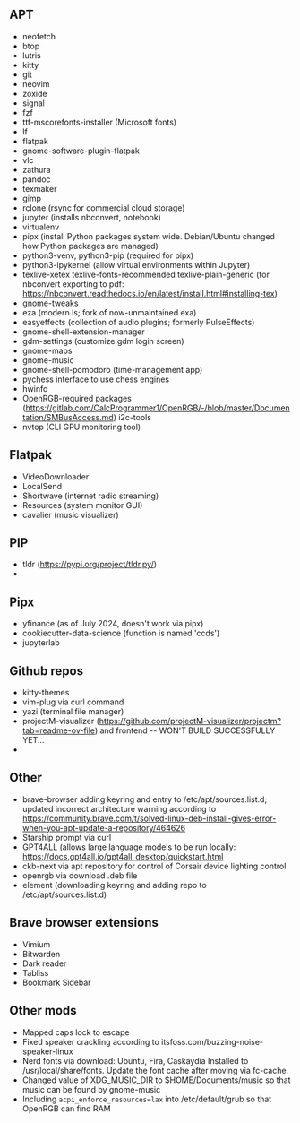## APT
* neofetch
* btop
* lutris
* kitty
* git 
* neovim
* zoxide
* signal
* fzf
* ttf-mscorefonts-installer (Microsoft fonts)
* lf
* flatpak
* gnome-software-plugin-flatpak
* vlc
* zathura
* pandoc
* texmaker
* gimp
* rclone (rsync for commercial cloud storage)
* jupyter (installs nbconvert, notebook)
* virtualenv
* pipx (install Python packages system wide.  Debian/Ubuntu changed how Python packages are managed)
* python3-venv, python3-pip (required for pipx)
* python3-ipykernel (allow virtual environments within Jupyter)
* texlive-xetex texlive-fonts-recommended texlive-plain-generic (for nbconvert exporting to pdf:  https://nbconvert.readthedocs.io/en/latest/install.html#installing-tex)
* gnome-tweaks
* eza (modern ls; fork of now-unmaintained exa)
* easyeffects (collection of audio plugins; formerly PulseEffects)
* gnome-shell-extension-manager
* gdm-settings (customize gdm login screen)
* gnome-maps
* gnome-music
* gnome-shell-pomodoro (time-management app)
* pychess  interface to use chess engines
* hwinfo
* OpenRGB-required packages (https://gitlab.com/CalcProgrammer1/OpenRGB/-/blob/master/Documentation/SMBusAccess.md) i2c-tools
* nvtop (CLI GPU monitoring tool)






## Flatpak
* VideoDownloader
* LocalSend
* Shortwave (internet radio streaming)
* Resources (system monitor GUI)
* cavalier (music visualizer)


## PIP
* tldr (https://pypi.org/project/tldr.py/)
*

## Pipx
* yfinance (as of July 2024, doesn't work via pipx)
* cookiecutter-data-science  (function is named 'ccds')
* jupyterlab


## Github repos
* kitty-themes    
* vim-plug via curl command
* yazi (terminal file manager)
* projectM-visualizer (https://github.com/projectM-visualizer/projectm?tab=readme-ov-file) and frontend -- WON'T BUILD SUCCESSFULLY YET...
*

## Other
* brave-browser  adding keyring and entry to /etc/apt/sources.list.d; updated incorrect architecture warning according to https://community.brave.com/t/solved-linux-deb-install-gives-error-when-you-apt-update-a-repository/464626
* Starship prompt via curl  
* GPT4ALL (allows large language models to be run locally:  https://docs.gpt4all.io/gpt4all_desktop/quickstart.html
* ckb-next via apt repository for control of Corsair device lighting control
* openrgb via download .deb file
* element (downloading keyring and adding repo to /etc/apt/sources.list.d)



## Brave browser extensions
* Vimium
* Bitwarden
* Dark reader
* Tabliss
* Bookmark Sidebar

## Other mods
* Mapped caps lock to escape
* Fixed speaker crackling according to itsfoss.com/buzzing-noise-speaker-linux
* Nerd fonts via download:  Ubuntu, Fira, Caskaydia  Installed to /usr/local/share/fonts.  Update the font cache after moving via fc-cache.
* Changed value of XDG_MUSIC_DIR to $HOME/Documents/music so that music can be found by gnome-music
* Including `acpi_enforce_resources=lax` into /etc/default/grub so that OpenRGB can find RAM

